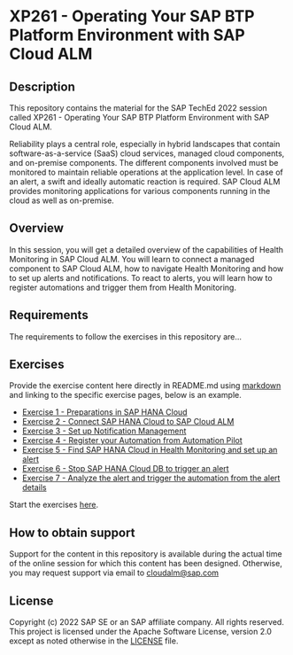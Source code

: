 # XP261 - Operating Your SAP BTP Platform Environment with SAP Cloud ALM

## Description

This repository contains the material for the SAP TechEd 2022 session called XP261 - Operating Your SAP BTP Platform Environment with SAP Cloud ALM.

Reliability plays a central role, especially in hybrid landscapes that contain software-as-a-service (SaaS) cloud services, managed cloud components, and on-premise components. The different components involved must be monitored to maintain reliable operations at the application level. In case of an alert, a swift and ideally automatic reaction is required. SAP Cloud ALM provides monitoring applications for various components running in the cloud as well as on-premise. 

## Overview

In this session, you will get a detailed overview of the capabilities of Health Monitoring in SAP Cloud ALM. You will learn to connect a managed component to SAP Cloud ALM, how to navigate Health Monitoring and how to set up alerts and notifications. To react to alerts, you will learn how to register automations and trigger them from Health Monitoring. 

## Requirements

The requirements to follow the exercises in this repository are...

## Exercises

Provide the exercise content here directly in README.md using [markdown](https://guides.github.com/features/mastering-markdown/) and linking to the specific exercise pages, below is an example.

- [Exercise 1 -	Preparations in SAP HANA Cloud](exercises/ex1/)
- [Exercise 2 -	Connect SAP HANA Cloud to SAP Cloud ALM](exercises/ex2/)
- [Exercise 3 -	Set up Notification Management](exercises/ex3/)
- [Exercise 4 -	Register your Automation from Automation Pilot](exercises/ex4/)
- [Exercise 5 -	Find SAP HANA Cloud in Health Monitoring and set up an alert](exercises/ex5/)
- [Exercise 6 -	Stop SAP HANA Cloud DB to trigger an alert](exercises/ex6/)
- [Exercise 7 -	Analyze the alert and trigger the automation from the alert details](exercises/ex7/)

Start the exercises [here](https://developers.sap.com/tutorials/abap-environment-trial-onboarding.html). 

## How to obtain support

Support for the content in this repository is available during the actual time of the online session for which this content has been designed. Otherwise, you may request support via email to cloudalm@sap.com 

## License
Copyright (c) 2022 SAP SE or an SAP affiliate company. All rights reserved. This project is licensed under the Apache Software License, version 2.0 except as noted otherwise in the [LICENSE](LICENSES/Apache-2.0.txt) file.
